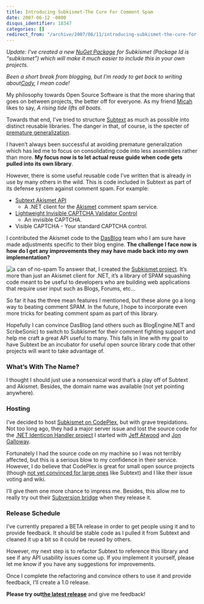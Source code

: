 ```yaml
---
title: Introducing Subkismet-The Cure For Comment Spam
date: 2007-06-12 -0800
disqus_identifier: 18347
categories: []
redirect_from: "/archive/2007/06/11/introducing-subkismet-the-cure-for-comment-spam.aspx/"
---
```


*Update: I’ve created a new [NuGet
Package](https://haacked.com/archive/2010/10/06/introducing-nupack-package-manager.aspx "NuGet Package")
for Subkismet (Package Id is “subkismet”) which will make it much easier
to include this in your own projects.*

*Been a short break from blogging, but I’m ready to get back to writing
about*[*Cody*](https://haacked.com/archive/2007/06/06/introducing-cody-yokoyama-haack.aspx "Introducing Cody Yokoyama Haack")*,
I mean code!*

My philosophy towards Open Source Software is that the more sharing that
goes on between projects, the better off for everyone. As my friend
[Micah](http://micahdylan.com/ "Micah Dylan’s Blog") likes to say, *A
rising tide lifts all boats*.

Towards that end, I’ve tried to structure
[Subtext](http://subtextproject.com/) as much as possible into distinct
reusable libraries. The danger in that, of course, is the specter of
[premature
generalization](https://haacked.com/archive/2005/09/19/avoid_premature_generalization.aspx "Avoid Premature Generalization").

I haven’t always been successful at avoiding premature generalization
which has led me to focus on consolidating code into less assemblies
rather than more. **My focus now is to let actual reuse guide when code
gets pulled into its own library**.

However, there is some useful reusable code I’ve written that is already
in use by many others in the wild. This is code included in Subtext as
part of its defense system against comment spam. For example:

-   [Subtext Akismet
    API](https://haacked.com/archive/2006/09/26/Subtext_Akismet_API.aspx "Akismet Client for C#")
    - A .NET client for the
    [Akismet](http://akismet.com/ "Akismet by WordPress") comment spam
    service.
-   [Lightweight Invisible CAPTCHA Validator
    Control](https://haacked.com/archive/2006/09/26/Lightweight_Invisible_CAPTCHA_Validator_Control.aspx "Invisible CAPTCHA")
    - An invisible CAPTCHA.
-   Visible CAPTCHA - Your standard CAPTCHA control.

I contributed the Akismet code to the
[DasBlog](http://dasblog.info/ "Dasblog Blog Engine") team who I am sure
have made adjustments specific to their blog engine. **The challenge I
face now is how do I get any improvements they may have made back into
my own implementation?**

![a can of
no-spam](https://haacked.com/images/haacked_com/WindowsLiveWriter/IntroducingSubkismetTheCureForCommentSpa_13B94/no-spam_1.jpg)
To answer that, I created the [Subkismet
project](http://www.codeplex.com/subkismet/ "Subkismet Project"). It’s
more than just an Akismet client for .NET, it’s a library of SPAM
squashing code meant to be useful to developers who are building web
applications that require user input such as Blogs, Forums, etc...

So far it has the three mean features I mentioned, but these alone go a
long way to beating comment SPAM. In the future, I hope to incorporate
even more tricks for beating comment spam as part of this library.

Hopefully I can convince DasBlog (and others such as BlogEngine.NET and
ScribeSonic) to switch to Subkismet for their comment fighting support
and help me craft a great API useful to many. This falls in line with my
goal to have Subtext be an incubator for useful open source library code
that other projects will want to take advantage of.

### What’s With The Name?

I thought I should just use a nonsensical word that’s a play off of
Subtext and Akismet. Besides, the domain name was available (not yet
pointing anywhere).

### Hosting

I’ve decided to host [Subkismet on
CodePlex](http://www.codeplex.com/subkismet/ "Subkismet, the cure for comment spam"),
but with grave trepidations. Not too long ago, they had a major server
issue and lost the source code for the [.NET Identicon Handler
project](http://www.codeplex.com/Identicon/ "Identicon Handler for .NET")
I started with [Jeff Atwood](http://codinghorror.com/ "CodingHorror")
and [Jon Galloway](http://weblogs.asp.net/jgalloway/ "Jon Galloway").

Fortunately I had the source code on my machine so I was not terribly
affected, but this is a serious blow to my confidence in their service.
However, I do believe that CodePlex is great for small open source
projects (though [not yet convinced for large
ones](https://haacked.com/archive/2007/03/02/A_Comparison_of_TFS_vs_Subversion_for_Open_Source_Projects.aspx "A Comparison of TFS vs Subversion for Open Source Projects")
like Subtext) and I like their issue voting and wiki.

I’ll give them one more chance to impress me. Besides, this allow me to
really try out their [Subversion
bridge](https://haacked.com/archive/2007/05/21/codeplex-to-roll-out-tortoisesvn-support.aspx "CodePlex to roll out TortoiseSVN Support")
when they release it.

### Release Schedule

I’ve currently prepared a BETA release in order to get people using it
and to provide feedback. It should be stable code as I pulled it from
Subtext and cleaned it up a bit so it could be reused by others.

However, my next step is to refactor Subtext to reference this library
and see if any API usability issues come up. If you implement it
yourself, please let me know if you have any suggestions for
improvements.

Once I complete the refactoring and convince others to use it and
provide feedback, I’ll create a 1.0 release.

**Please try out**[**the latest
release**](http://www.codeplex.com/subkismet/Release/ProjectReleases.aspx "Subkismet Releases")
and give me feedback!

